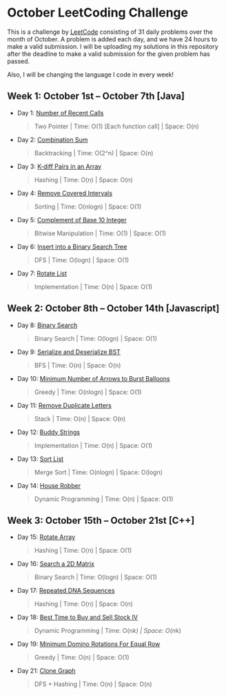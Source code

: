 # October LeetCoding Challenge

This is a challenge by [LeetCode](https://leetcode.com/explore/featured/card/october-leetcoding-challenge/) consisting of 31 daily problems over the month of October. A problem is added each day, and we have 24 hours to make a valid submission. I will be uploading my solutions in this repository after the deadline to make a valid submission for the given problem has passed. 

Also, I will be changing the language I code in every week!


## Week 1: October 1st – October 7th [Java]

* Day 1: [Number of Recent Calls](https://leetcode.com/explore/featured/card/october-leetcoding-challenge/559/week-1-october-1st-october-7th/3480/)

    > Two Pointer | 
    > Time: O(1) [Each function call] |
    > Space: O(n) 

* Day 2: [Combination Sum](https://leetcode.com/explore/featured/card/october-leetcoding-challenge/559/week-1-october-1st-october-7th/3481/)

    > Backtracking | 
    > Time: O(2^n) |
    > Space: O(n) 

* Day 3: [K-diff Pairs in an Array](https://leetcode.com/explore/featured/card/october-leetcoding-challenge/559/week-1-october-1st-october-7th/3482/)

    > Hashing | 
    > Time: O(n) |
    > Space: O(n) 

* Day 4: [Remove Covered Intervals](https://leetcode.com/explore/featured/card/october-leetcoding-challenge/559/week-1-october-1st-october-7th/3483/)

    > Sorting | 
    > Time: O(nlogn) |
    > Space: O(1)
    
* Day 5: [Complement of Base 10 Integer](https://leetcode.com/explore/featured/card/october-leetcoding-challenge/559/week-1-october-1st-october-7th/3484/)

    > Bitwise Manipulation | 
    > Time: O(1) |
    > Space: O(1)

* Day 6: [Insert into a Binary Search Tree](https://leetcode.com/explore/featured/card/october-leetcoding-challenge/559/week-1-october-1st-october-7th/3485/)

    > DFS | 
    > Time: O(logn) |
    > Space: O(1)

* Day 7: [Rotate List](https://leetcode.com/explore/featured/card/october-leetcoding-challenge/559/week-1-october-1st-october-7th/3486/)

    > Implementation | 
    > Time: O(n) |
    > Space: O(1)


## Week 2: October 8th – October 14th [Javascript]

* Day 8: [Binary Search](https://leetcode.com/explore/featured/card/october-leetcoding-challenge/560/week-2-october-8th-october-14th/3488/)

    > Binary Search | 
    > Time: O(logn) |
    > Space: O(1)

* Day 9: [Serialize and Deserialize BST](https://leetcode.com/explore/featured/card/october-leetcoding-challenge/560/week-2-october-8th-october-14th/3489/)

    > BFS | 
    > Time: O(n) |
    > Space: O(n)

* Day 10: [Minimum Number of Arrows to Burst Balloons](https://leetcode.com/explore/featured/card/october-leetcoding-challenge/560/week-2-october-8th-october-14th/3490/)

    > Greedy | 
    > Time: O(nlogn) |
    > Space: O(1)

* Day 11: [Remove Duplicate Letters](https://leetcode.com/explore/featured/card/october-leetcoding-challenge/560/week-2-october-8th-october-14th/3491/)

    > Stack | 
    > Time: O(n) |
    > Space: O(n)

* Day 12: [Buddy Strings](https://leetcode.com/explore/featured/card/october-leetcoding-challenge/560/week-2-october-8th-october-14th/3492/)

    > Implementation | 
    > Time: O(n) |
    > Space: O(1)

* Day 13: [Sort List](https://leetcode.com/explore/featured/card/october-leetcoding-challenge/560/week-2-october-8th-october-14th/3493/)

    > Merge Sort | 
    > Time: O(nlogn) |
    > Space: O(logn)

* Day 14: [House Robber](https://leetcode.com/explore/featured/card/october-leetcoding-challenge/560/week-2-october-8th-october-14th/3494/)

    > Dynamic Programming | 
    > Time: O(n) |
    > Space: O(1)


## Week 3: October 15th – October 21st [C++]

* Day 15: [Rotate Array](https://leetcode.com/explore/featured/card/october-leetcoding-challenge/561/week-3-october-15th-october-21st/3496/)

    > Hashing | 
    > Time: O(n) |
    > Space: O(1)

* Day 16: [Search a 2D Matrix](https://leetcode.com/explore/featured/card/october-leetcoding-challenge/561/week-3-october-15th-october-21st/3497/)

    > Binary Search | 
    > Time: O(logn) |
    > Space: O(1)

* Day 17: [Repeated DNA Sequences](https://leetcode.com/explore/featured/card/october-leetcoding-challenge/561/week-3-october-15th-october-21st/3498/)

    > Hashing | 
    > Time: O(n) |
    > Space: O(n)

* Day 18: [Best Time to Buy and Sell Stock IV](https://leetcode.com/explore/featured/card/october-leetcoding-challenge/561/week-3-october-15th-october-21st/3499/)

    > Dynamic Programming | 
    > Time: O(n*k) |
    > Space: O(n*k)

* Day 19: [Minimum Domino Rotations For Equal Row](https://leetcode.com/explore/featured/card/october-leetcoding-challenge/561/week-3-october-15th-october-21st/3500/)

    > Greedy | 
    > Time: O(n) |
    > Space: O(1)

* Day 21: [Clone Graph](https://leetcode.com/explore/challenge/card/october-leetcoding-challenge/561/week-3-october-15th-october-21st/3501/)

    > DFS + Hashing | 
    > Time: O(n) |
    > Space: O(n)
    